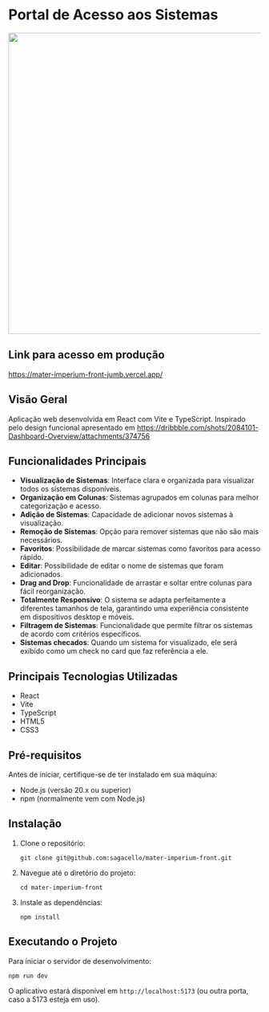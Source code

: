 # Portal de Acesso aos Sistemas

<img src="https://github.com/user-attachments/assets/dc0d3d58-48a7-48a9-808d-e8b1369cb13c" width="600px" />

## Link para acesso em produção

https://mater-imperium-front-jumb.vercel.app/

## Visão Geral

Aplicação web desenvolvida em React com Vite e TypeScript. Inspirado pelo design
funcional apresentado em https://dribbble.com/shots/2084101-Dashboard-Overview/attachments/374756

## Funcionalidades Principais

- **Visualização de Sistemas**: Interface clara e organizada para visualizar
  todos os sistemas disponíveis.
- **Organização em Colunas**: Sistemas agrupados em colunas para melhor
  categorização e acesso.
- **Adição de Sistemas**: Capacidade de adicionar novos sistemas à visualização.
- **Remoção de Sistemas**: Opção para remover sistemas que não são mais
  necessários.
- **Favoritos**: Possibilidade de marcar sistemas como favoritos para acesso
  rápido.
- **Editar**: Possibilidade de editar o nome de sistemas que foram adicionados.
- **Drag and Drop**: Funcionalidade de arrastar e soltar entre colunas para
  fácil reorganização.
- **Totalmente Responsivo**: O sistema se adapta perfeitamente a diferentes
  tamanhos de tela, garantindo uma experiência consistente em dispositivos
  desktop e móveis.
- **Filtragem de Sistemas**: Funcionalidade que permite filtrar os sistemas de
  acordo com critérios específicos.
- **Sistemas checados**: Quando um sistema for visualizado, ele será exibido
  como um check no card que faz referência a ele.

## Principais Tecnologias Utilizadas

- React
- Vite
- TypeScript
- HTML5
- CSS3

## Pré-requisitos

Antes de iniciar, certifique-se de ter instalado em sua máquina:

- Node.js (versão 20.x ou superior)
- npm (normalmente vem com Node.js)

## Instalação

1. Clone o repositório:

   ```
   git clone git@github.com:sagacello/mater-imperium-front.git
   ```

2. Navegue até o diretório do projeto:

   ```
   cd mater-imperium-front
   ```

3. Instale as dependências:
   ```
   npm install
   ```

## Executando o Projeto

Para iniciar o servidor de desenvolvimento:

```
npm run dev
```

O aplicativo estará disponível em `http://localhost:5173` (ou outra porta, caso
a 5173 esteja em uso).
